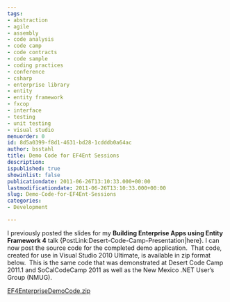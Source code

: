 ```yaml
---
tags:
- abstraction
- agile
- assembly
- code analysis
- code camp
- code contracts
- code sample
- coding practices
- conference
- csharp
- enterprise library
- entity
- entity framework
- fxcop
- interface
- testing
- unit testing
- visual studio
menuorder: 0
id: 8d5a0399-f8d1-4631-bd28-1cdddb0a64ac
author: bsstahl
title: Demo Code for EF4Ent Sessions
description: 
ispublished: true
showinlist: false
publicationdate: 2011-06-26T13:10:33.000+00:00
lastmodificationdate: 2011-06-26T13:10:33.000+00:00
slug: Demo-Code-for-EF4Ent-Sessions
categories:
- Development

---
```

I previously posted the slides for my **Building Enterprise Apps using Entity Framework 4** talk {PostLink:Desert-Code-Camp-Presentation|here}. I can now post the source code for the completed demo application.  That code, created for use in Visual Studio 2010 Ultimate, is available in zip format below.  This is the same code that was demonstrated at Desert Code Camp 2011.1 and SoCalCodeCamp 2011 as well as the New Mexico .NET User’s Group (NMUG).

[EF4EnterpriseDemoCode.zip](https://docs.google.com/uc?id=0B6PPrBnxN6VtMGRhNzZhOGUtNGY5NC00M2IyLTgxYzMtOTVlNDU0MDQyNjc1&amp;export=download&amp;hl=en_US)